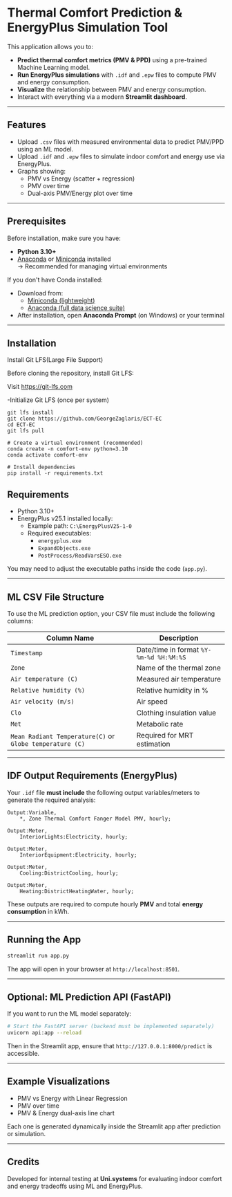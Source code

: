 #  Thermal Comfort Prediction & EnergyPlus Simulation Tool

This application allows you to:

- **Predict thermal comfort metrics (PMV & PPD)** using a pre-trained Machine Learning model.
- **Run EnergyPlus simulations** with `.idf` and `.epw` files to compute PMV and energy consumption.
- **Visualize** the relationship between PMV and energy consumption.
- Interact with everything via a modern **Streamlit dashboard**.

---

##  Features

- Upload `.csv` files with measured environmental data to predict PMV/PPD using an ML model.
- Upload `.idf` and `.epw` files to simulate indoor comfort and energy use via EnergyPlus.
- Graphs showing:
  - PMV vs Energy (scatter + regression)
  - PMV over time
  - Dual-axis PMV/Energy plot over time

---

##  Prerequisites

Before installation, make sure you have:

- **Python 3.10+**
- [Anaconda](https://www.anaconda.com/download) or [Miniconda](https://docs.conda.io/en/latest/miniconda.html) installed  
  → Recommended for managing virtual environments

If you don't have Conda installed:

- Download from:
  - [Miniconda (lightweight)](https://docs.conda.io/en/latest/miniconda.html)
  - [Anaconda (full data science suite)](https://www.anaconda.com/download)
- After installation, open **Anaconda Prompt** (on Windows) or your terminal

---

##  Installation

Install Git LFS(Large File Support)

Before cloning the repository, install Git LFS:

Visit https://git-lfs.com

-Initialize Git LFS (once per system)
```bass
git lfs install
git clone https://github.com/GeorgeZaglaris/ECT-EC
cd ECT-EC
git lfs pull

# Create a virtual environment (recommended)
conda create -n comfort-env python=3.10
conda activate comfort-env

# Install dependencies
pip install -r requirements.txt
```
##  Requirements

- Python 3.10+
- EnergyPlus v25.1 installed locally:
  - Example path: `C:\EnergyPlusV25-1-0`
  - Required executables:
    - `energyplus.exe`
    - `ExpandObjects.exe`
    - `PostProcess/ReadVarsESO.exe`

You may need to adjust the executable paths inside the code (`app.py`).

---

##  ML CSV File Structure

To use the ML prediction option, your CSV file must include the following columns:

| Column Name                     | Description                        |
|----------------------------------|------------------------------------|
| `Timestamp`                     | Date/time in format `%Y-%m-%d %H:%M:%S` |
| `Zone`                          | Name of the thermal zone           |
| `Air temperature (C)`           | Measured air temperature           |
| `Relative humidity (%)`         | Relative humidity in %             |
| `Air velocity (m/s)`            | Air speed                          |
| `Clo`                           | Clothing insulation value          |
| `Met`                           | Metabolic rate                     |
| `Mean Radiant Temperature(C)` or `Globe temperature (C)` | Required for MRT estimation |

---

##  IDF Output Requirements (EnergyPlus)

Your `.idf` file **must include** the following output variables/meters to generate the required analysis:

```idf
Output:Variable,
    *, Zone Thermal Comfort Fanger Model PMV, hourly;

Output:Meter,
    InteriorLights:Electricity, hourly;

Output:Meter,
    InteriorEquipment:Electricity, hourly;

Output:Meter,
    Cooling:DistrictCooling, hourly;

Output:Meter,
    Heating:DistrictHeatingWater, hourly;
```

These outputs are required to compute hourly **PMV** and total **energy consumption** in kWh.

---

##  Running the App

```bash
streamlit run app.py
```

The app will open in your browser at `http://localhost:8501`.

---

##  Optional: ML Prediction API (FastAPI)

If you want to run the ML model separately:

```bash
# Start the FastAPI server (backend must be implemented separately)
uvicorn api:app --reload
```

Then in the Streamlit app, ensure that `http://127.0.0.1:8000/predict` is accessible.

---

##  Example Visualizations

- PMV vs Energy with Linear Regression  
- PMV over time  
- PMV & Energy dual-axis line chart  

Each one is generated dynamically inside the Streamlit app after prediction or simulation.

---

##  Credits

Developed for internal testing at **Uni.systems** for evaluating indoor comfort and energy tradeoffs using ML and EnergyPlus.
